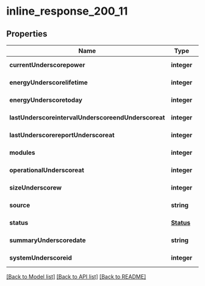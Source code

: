 # inline_response_200_11

## Properties
Name | Type | Description | Notes
------------ | ------------- | ------------- | -------------
**currentUnderscorepower** | **integer** |  | [default to null]
**energyUnderscorelifetime** | **integer** |  | [default to null]
**energyUnderscoretoday** | **integer** |  | [default to null]
**lastUnderscoreintervalUnderscoreendUnderscoreat** | **integer** |  | [default to null]
**lastUnderscorereportUnderscoreat** | **integer** |  | [default to null]
**modules** | **integer** |  | [default to null]
**operationalUnderscoreat** | **integer** |  | [default to null]
**sizeUnderscorew** | **integer** |  | [default to null]
**source** | **string** |  | [default to null]
**status** | [**Status**](Status.md) |  | [default to null]
**summaryUnderscoredate** | **string** |  | [default to null]
**systemUnderscoreid** | **integer** |  | [default to null]

[[Back to Model list]](../README.md#documentation-for-models) [[Back to API list]](../README.md#documentation-for-api-endpoints) [[Back to README]](../README.md)


